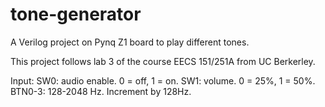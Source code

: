 # tone-generator
A Verilog project on Pynq Z1 board to play different tones.

This project follows lab 3 of the course EECS 151/251A from UC Berkerley.

Input:
  SW0: audio enable. 0 = off, 1 = on.
  SW1: volume. 0 = 25%, 1 = 50%.
  BTN0-3: 128-2048 Hz. Increment by 128Hz.
 
